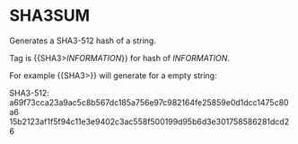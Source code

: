 SHA3SUM
=======

Generates a SHA3-512 hash of a string.

Tag is {{SHA3>_INFORMATION_}} for hash of _INFORMATION_.

For example {{SHA3>}} will generate for a empty string:

SHA3-512:
a69f73cca23a9ac5c8b567dc185a756e97c982164fe25859e0d1dcc1475c80a6
15b2123af1f5f94c11e3e9402c3ac558f500199d95b6d3e301758586281dcd26